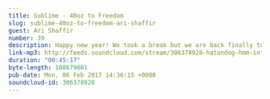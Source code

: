 ```yaml
---
title: Sublime - 40oz to Freedom
slug: sublime-40oz-to-freedom-ari-shaffir
guest: Ari Shaffir
number: 39
description: Happy new year! We took a break but we are back finally to unload on Sublime with our guest Ari Shaffir as we listen to 40oz to freedom. We learn about wizards who eat cheese in castles, tweaking from meth, how many joints a gentleman should carry and white people rapping.
link-mp3: http://feeds.soundcloud.com/stream/306378928-hatondog-hmm-interesting-choice-ep39-sublime-40oz-to-freedom-feat-ari-shaffir.mp3
duration: "00:45:17"
byte-length: 108679001
pub-date: Mon, 06 Feb 2017 14:36:15 +0000
soundcloud-id: 306378928
---
```

